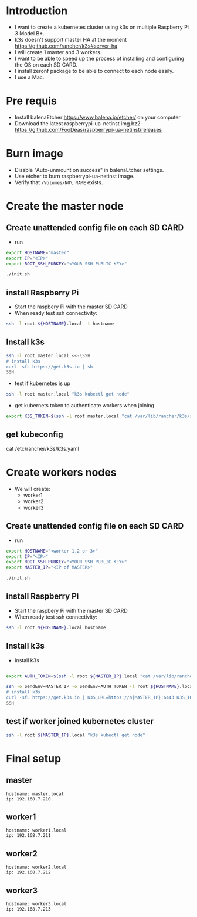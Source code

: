 # Introduction
* I want to create a kubernetes cluster using k3s on multiple Raspberry Pi 3 Model B+.
* k3s doesn't support master HA at the moment https://github.com/rancher/k3s#server-ha
* I will create 1 master and 3 workers.
* I want to be able to speed up the process of installing and configuring the OS on each SD CARD.
* I install zeronf package to be able to connect to each node easily.
* I use a Mac.

# Pre requis
* Install balenaEtcher https://www.balena.io/etcher/ on your computer
* Download the latest raspberrypi-ua-netinst img.bz2: https://github.com/FooDeas/raspberrypi-ua-netinst/releases

# Burn image
* Disable "Auto-unmount on success" in balenaEtcher settings.
* Use etcher to burn raspberrypi-ua-netinst image.
* Verify that `/Volumes/NO\ NAME` exists.

# Create the master node
## Create unattended config file on each SD CARD 
* run 
``` sh
export HOSTNAME="master"
export IP="<IP>"
export ROOT_SSH_PUBKEY="<YOUR SSH PUBLIC KEY>"

./init.sh
```

## install Raspberry Pi
* Start the raspbery Pi with the master SD CARD
* When ready test ssh connectivity:
``` sh
ssh -l root ${HOSTNAME}.local -t hostname
```
## Install k3s
```sh
ssh -l root master.local <<-\SSH
# install k3s
curl -sfL https://get.k3s.io | sh -
SSH
```
* test if kubernetes is up
```sh
ssh -l root master.local "k3s kubectl get node"
```
* get kubernets token to authenticate workers when joining
```sh
export K3S_TOKEN=$(ssh -l root master.local "cat /var/lib/rancher/k3s/server/node-token")
```

## get kubeconfig
cat /etc/rancher/k3s/k3s.yaml


# Create workers nodes
* We will create:
    * worker1
    * worker2
    * worker3

## Create unattended config file on each SD CARD 
* run 
``` sh
export HOSTNAME="<worker 1,2 or 3>"
export IP="<IP>"
export ROOT_SSH_PUBKEY="<YOUR SSH PUBLIC KEY>"
export MASTER_IP="<IP of MASTER>"

./init.sh
```
## install Raspberry Pi
* Start the raspbery Pi with the master SD CARD
* When ready test ssh connectivity:
``` sh
ssh -l root ${HOSTNAME}.local hostname
```

## Install k3s
* install k3s

```sh

export AUTH_TOKEN=$(ssh -l root ${MASTER_IP}.local "cat /var/lib/rancher/k3s/server/node-token")

ssh -o SendEnv=MASTER_IP -o SendEnv=AUTH_TOKEN -l root ${HOSTNAME}.local <<-\SSH
# install k3s
curl -sfL https://get.k3s.io | K3S_URL=https://${MASTER_IP}:6443 K3S_TOKEN=${AUTH_TOKEN} sh -
SSH
```

## test if worker joined kubernetes cluster

```sh
ssh -l root ${MASTER_IP}.local "k3s kubectl get node"
```

# Final setup
## master
    hostname: master.local
    ip: 192.168.7.210

## worker1
    hostname: worker1.local
    ip: 192.168.7.211

## worker2
    hostname: worker2.local
    ip: 192.168.7.212

## worker3
    hostname: worker3.local
    ip: 192.168.7.213
